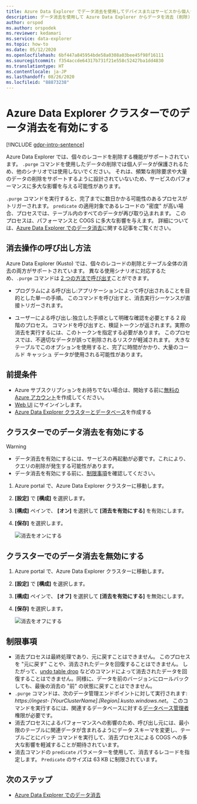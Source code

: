 ```yaml
---
title: Azure Data Explorer でデータ消去を使用してデバイスまたはサービスから個人データを削除する
description: データ消去を使用して Azure Data Explorer からデータを消去 (削除) する方法について説明します。
author: orspod
ms.author: orspodek
ms.reviewer: kedamari
ms.service: data-explorer
ms.topic: how-to
ms.date: 05/12/2020
ms.openlocfilehash: 6bf447a845954bde58a0308a03bee45f98f16111
ms.sourcegitcommit: f354accde64317b731f21e558c52427ba1dd4830
ms.translationtype: HT
ms.contentlocale: ja-JP
ms.lasthandoff: 08/26/2020
ms.locfileid: "88873238"
---
```

# <a name="enable-data-purge-on-your-azure-data-explorer-cluster"></a>Azure Data Explorer クラスターでのデータ消去を有効にする

[!INCLUDE [gdpr-intro-sentence](includes/gdpr-intro-sentence.md)]

Azure Data Explorer では、個々のレコードを削除する機能がサポートされています。 `.purge` コマンドを使用したデータの削除では個人データが保護されるため、他のシナリオでは使用しないでください。 それは、頻繁な削除要求や大量のデータの削除をサポートするように設計されていないため、サービスのパフォーマンスに多大な影響を与える可能性があります。

`.purge` コマンドを実行すると、完了までに数日かかる可能性のあるプロセスがトリガーされます。 `predicate` の適用対象であるレコードの "密度" が高い場合、プロセスでは、テーブル内のすべてのデータが再び取り込まれます。 このプロセスは、パフォーマンスと COGS に多大な影響を与えます。 詳細については、[Azure Data Explorer でのデータ消去](kusto/concepts/data-purge.md)に関する記事をご覧ください。

## <a name="methods-of-invoking-purge-operations"></a>消去操作の呼び出し方法 

Azure Data Explorer (Kusto) では、個々のレコードの削除とテーブル全体の消去の両方がサポートされています。 異なる使用シナリオに対応するため、`.purge` コマンドは [2 つの方法で呼び出す](kusto/concepts/data-purge.md#purge-table-tablename-records-command)ことができます。

* プログラムによる呼び出し:アプリケーションによって呼び出されることを目的とした単一の手順。 このコマンドを呼び出すと、消去実行シーケンスが直接トリガーされます。

* ユーザーによる呼び出し:独立した手順として明確な確認を必要とする 2 段階のプロセス。 コマンドを呼び出すと、検証トークンが返されます。実際の消去を実行するには、このトークンを指定する必要があります。 このプロセスでは、不適切なデータが誤って削除されるリスクが軽減されます。 大きなテーブルでこのオプションを使用すると、完了に時間がかかり、大量のコールド キャッシュ データが使用される可能性があります。 

## <a name="prerequisites"></a>前提条件

* Azure サブスクリプションをお持ちでない場合は、開始する前に[無料の Azure アカウント](https://azure.microsoft.com/free/)を作成してください。
* [Web UI](https://dataexplorer.azure.com/) にサインインします。
* [Azure Data Explorer クラスターとデータベース](create-cluster-database-portal.md)を作成する

## <a name="enable-data-purge-on-your-cluster"></a>クラスターでのデータ消去を有効にする

> [!WARNING]
> * データ消去を有効にするには、サービスの再起動が必要です。これにより、クエリの削除が発生する可能性があります。
> * データ消去を有効にする前に、[制限事項](#limitations)を確認してください。

1. Azure portal で、Azure Data Explorer クラスターに移動します。 
1. **[設定]** で **[構成]** を選択します。 
1. **[構成]** ペインで、 **[オン]** を選択して **[消去を有効にする]** を有効にします。
1. **[保存]** を選択します。
 
    ![消去をオンにする](media/data-purge-portal/enable-purge-on.png)

## <a name="disable-data-purge-on-your-cluster"></a>クラスターでのデータ消去を無効にする

1. Azure portal で、Azure Data Explorer クラスターに移動します。 
1. **[設定]** で **[構成]** を選択します。 
1. **[構成]** ペインで、 **[オフ]** を選択して **[消去を有効にする]** を無効にします。
1. **[保存]** を選択します。

    ![消去をオフにする](media/data-purge-portal/enable-purge-off.png)

## <a name="limitations"></a>制限事項

* 消去プロセスは最終処理であり、元に戻すことはできません。 このプロセスを "元に戻す" ことや、消去されたデータを回復することはできません。 したがって、[undo table drop](kusto/management/undo-drop-table-command.md) などのコマンドによって消去されたデータを回復することはできません。同様に、データを前のバージョンにロールバックしても、最後の消去の "前" の状態に戻すことはできません。
* `.purge` コマンドは、次のデータ管理エンドポイントに対して実行されます: *https://ingest- [YourClusterName].[Region].kusto.windows.net*。 このコマンドを実行するには、関連するデータベースに対する[データベース管理者](kusto/management/access-control/role-based-authorization.md)権限が必要です。 
* 消去プロセスによるパフォーマンスへの影響のため、呼び出し元には、最小限のテーブルに関連データが含まれるようにデータ スキーマを変更し、テーブルごとにバッチ コマンドを実行して、消去プロセスによる COGS への多大な影響を軽減することが期待されています。
* 消去コマンドの `predicate` パラメーターを使用して、消去するレコードを指定します。 `Predicate` のサイズは 63 KB に制限されています。 

## <a name="next-steps"></a>次のステップ

* [Azure Data Explorer でのデータ消去](kusto/concepts/data-purge.md)
